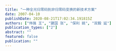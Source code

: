 ```yaml
---
title: "一种全光归零码到非归零码变换的新技术方案"
date: 2007-04-10
publishDate: 2020-08-21T17:02:34.191815Z
authors: ["伟强 王", "建国 张", "保利 姚", "双毅 延"]
publication_types: ["2"]
abstract: ""
featured: false
publication: ""
---
```


